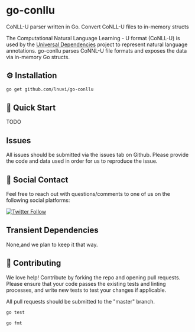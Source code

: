 # go-conllu
CoNLL-U parser written in Go. Convert CoNLL-U files to in-memory structs

The Computational Natural Language Learning - U format (CoNLL-U) is used by the [Universal Dependencies](https://universaldependencies.org/format.html) project to represent natural language annotations.
go-conllu parses CoNNL-U file formats and exposes the data via in-memory Go structs.

## ⚙️ Installation

```bash
go get github.com/lnuvi/go-conllu
```

## 🚀 Quick Start

TODO

## Issues

All issues should be submitted via the issues tab on Github. Please provide the code and data used in order for us to reproduce the issue.

## 💬 Social Contact

Feel free to reach out with questions/comments to one of us on the following social platforms:

[![Twitter Follow](https://img.shields.io/twitter/follow/wagslane.svg?label=Follow%20Wagslane&style=social)](https://twitter.com/intent/follow?screen_name=wagslane)

## Transient Dependencies

None,and we plan to keep it that way.

## 👏 Contributing

We love help! Contribute by forking the repo and opening pull requests. Please ensure that your code passes the existing tests and linting processes, and write new tests to test your changes if applicable.

All pull requests should be submitted to the "master" branch.

```bash
go test
```

```bash
go fmt
```
